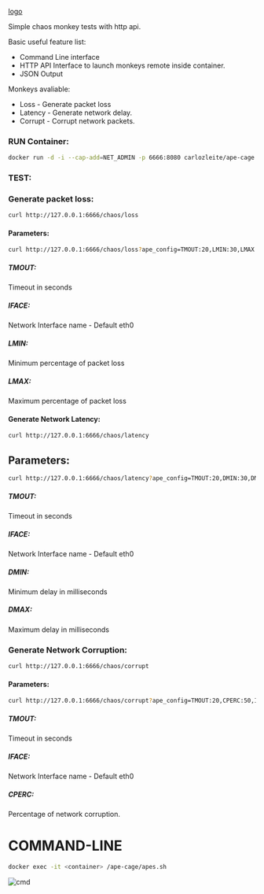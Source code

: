 [logo](https://image.ibb.co/hWHEtQ/ape_cage_logo_1.png)

Simple chaos monkey tests with http api.

Basic useful feature list:

 * Command Line interface
 * HTTP API Interface to launch monkeys remote inside container.
 * JSON Output


Monkeys avaliable:

 * Loss - Generate packet loss
 * Latency - Generate network delay.
 * Corrupt - Corrupt network packets.
 
### RUN Container:

```bash
docker run -d -i --cap-add=NET_ADMIN -p 6666:8080 carlozleite/ape-cage
```


### TEST:

### Generate packet loss:

```bash
curl http://127.0.0.1:6666/chaos/loss
```

#### Parameters:

```bash
curl http://127.0.0.1:6666/chaos/loss?ape_config=TMOUT:20,LMIN:30,LMAX:50
```

##### TMOUT: <Integer> 

Timeout in seconds

##### IFACE: <String> 

Network Interface name - Default eth0

##### LMIN: <Integer>

Minimum percentage of packet loss

##### LMAX: <Integer> 

Maximum percentage of packet loss

#### Generate Network Latency:

```bash
curl http://127.0.0.1:6666/chaos/latency
```

## Parameters:

```bash
curl http://127.0.0.1:6666/chaos/latency?ape_config=TMOUT:20,DMIN:30,DMAX:50,IFACE:eth0
```


##### TMOUT: <Integer> 

Timeout in seconds

##### IFACE: <String> 

Network Interface name - Default eth0

##### DMIN: <Integer>

Minimum delay in milliseconds

##### DMAX: <Integer> 

Maximum delay in milliseconds

### Generate Network Corruption:

```bash
curl http://127.0.0.1:6666/chaos/corrupt
```

#### Parameters:

```bash
curl http://127.0.0.1:6666/chaos/corrupt?ape_config=TMOUT:20,CPERC:50,IFACE:eth0
```

##### TMOUT: <Integer> 

Timeout in seconds

##### IFACE: <String> 

Network Interface name - Default eth0

##### CPERC: <integer>

Percentage of network corruption.

# COMMAND-LINE 

```bash
docker exec -it <container> /ape-cage/apes.sh
```

![cmd](https://preview.ibb.co/m0wZsk/ape_cage1.png)
